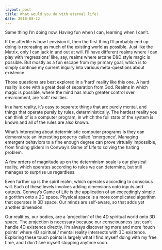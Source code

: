```yaml
---
layout: post
title: What would you do with eternal life?
date: 2018-08-22
---
```


<p>Same thing I’m doing now. Having fun when I can, learning when I can’t.</p><p>If the afterlife is how I envision it, then the first thing I’ll probably end up doing is recreating as much of the existing world as possible. Just like the Matrix, only I can jack in and out at will. I’ll have different realms where I can play with ‘regressions’ like, say, realms where arcane D&amp;D style magic is possible. But mostly as a fun escape from my primary goal, which is to simply continue my current inquiry into various meta-questions about existence.</p><p>Those questions are best explored in a ‘hard’ reality like this one. A hard reality is one with a great deal of separation from God. Realms in which magic is possible, where the mind has much greater control over environment, are ‘soft’ realities.</p><p>In a hard reality, it’s easy to separate things that are purely mental, and things that operate purely by rules, deterministically. The hardest reality you can think of is a computer program, in which the full state of the system is known and all of the rules are also known.</p><p>What’s interesting about deterministic computer programs is they can demonstrate an interesting property called ‘emergence’. Managing emergent behaviors to a fine enough degree can prove virtually impossible, from finding gliders in Conway’s Game of Life to solving the halting problem.</p><p>A few orders of magnitude up on the determinism scale is our physical reality, which operates according to rules we can determine, but still manages to surprise us regardless.</p><p>Even further up is the spirit realm, which operates according to conscious will. Each of these levels involves adding dimensions onto inputs and outputs. Conway’s Game of Life is the application of an exceedingly simple algorithm onto a 2D space. Physical space is a more complicated algorithm that operates in 3D space. Our minds are self-aware, so that adds yet another dimension.</p><p>Our realities, our bodies, are a ‘projection’ of the 4D spiritual world onto 3D space. The projection is necessary because our consciousness just can’t handle 4D existence directly. I’m always discovering more and more ‘touch points’ where 4D spiritual / mental reality intersects with 3D existence. Exploring these touch points is largely what I find myself doing with my free time, and I don’t see myself stopping anytime soon.</p>
